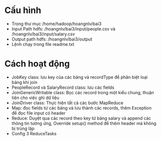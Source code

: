 # Cấu hình 
- Trong thư mục /home/hadoop/hoangnlv/bai3
- Input Path hdfs: /hoangnlv/bai3/input/people.csv và /hoangnlv/bai3/input/salary.csv
- Output path hdfs: /hoangnlv/bai3/output
- Lệnh chạy trong file readme.txt 
# Cách hoạt động
- JobKey class: lưu key của các bảng và recordType để phân biệt loại bảng khi join
- PeopleRecord và SalaryRecord class: lưu các fields
- JoinGenericWritable class: Bọc các record trong một kiểu chung, thuận tiện cho việc ghi dữ liệu
- JoinDriver class: Thực hiện tất cả các bước MapReduce 
- Map: đọc fields từ các bảng và lưu thành các records, thêm Exception để đọc file input có header
- Reduce: Duyệt qua các record theo key từ bảng salary và append các thông tin tương ứng, Override setup() method để thêm header mà không bị trùng lặp
- Config 3 ReduceTasks

